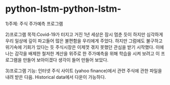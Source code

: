 # python-lstm-python-lstm-
1)주제: 주식 주가예측 프로그램  

2)프로그램 목적:Covid-19가 터지고 거진 1년 세상은 잠시 멈춘 듯이 하지만 심각하게 우리 일상에 깊이 파고들어 많은 불편함을 우리에게 주었다. 하지만 그럼에도 불구하고 위기속에 기회가 있다는 듯 주식시장은 이제껏 겪지 못했던 관심을 받기 시작했다. 이에 나는 감각을 배제한 철저한 계산을 위주로 한 주가예측을 위해 학습을 시켜 보려고 이 프로그램을 만들어 보아이겠다 생각이 들어 만들어 보았다.  

3)프로그램 기능: 인터넷 주식 사이트 (yahoo finance)에서 관련 주식에 관한 파일을 내려 받은 다음. Historical data에서 다운이 가능하다.  
